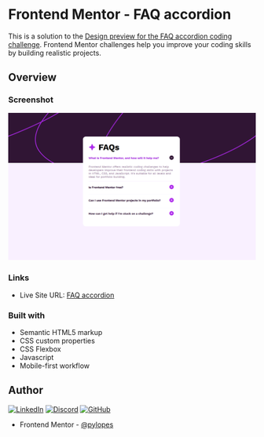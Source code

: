# Frontend Mentor - FAQ accordion

This is a solution to the [Design preview for the FAQ accordion coding challenge](https://www.frontendmentor.io/challenges/faq-accordion-wyfFdeBwBz). Frontend Mentor challenges help you improve your coding skills by building realistic projects.

## Overview

### Screenshot

![](./screenshot.png)

### Links

- Live Site URL: [FAQ accordion]()

### Built with

- Semantic HTML5 markup
- CSS custom properties
- CSS Flexbox
- Javascript
- Mobile-first workflow

## Author

[![LinkedIn](https://img.shields.io/badge/LinkedIn-0077B5?style=for-the-badge&logo=linkedin&logoColor=white)](https://www.linkedin.com/in/pylopes/)
[![Discord](https://img.shields.io/badge/Discord-7289DA?style=for-the-badge&logo=discord&logoColor=white)](https://discord.com/channels/@pylopes/)
[![GitHub](https://img.shields.io/badge/GitHub-100000?style=for-the-badge&logo=github&logoColor=white)](https://github.com/pylopes)

- Frontend Mentor - [@pylopes](https://www.frontendmentor.io/profile/pylopes)
